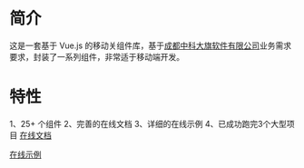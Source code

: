 # 简介
这是一套基于 Vue.js 的移动关组件库，基于[成都中科大旗软件有限公司](http://www.daqsoft.com/)业务需求要求，封装了一系列组件，非常适于移动端开发。

# 特性
1、25+ 个组件
2、完善的在线文档
3、详细的在线示例
4、已成功跑完3个大型项目
[在线文档](http://s.ued.daqsoft.com/geekUI/mobile/api/#/home)

[在线示例](http://s.ued.daqsoft.com/geekUI/mobile/demo/#/home)




